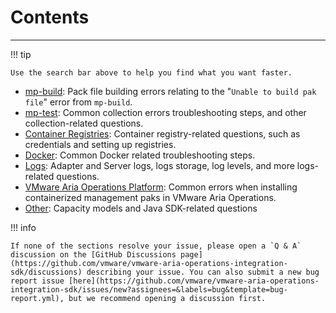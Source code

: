# Contents
---
!!! tip

    Use the search bar above to help you find what you want faster.


- [mp-build](build.md): Pack file building errors relating to the "`Unable to build pak file`" error from `mp-build`.
- [mp-test](collections.md): Common collection errors troubleshooting steps, and other collection-related questions.
- [Container Registries](container_registries.md): Container registry-related questions, such as credentials and setting up registries.
- [Docker](docker.md): Common Docker related troubleshooting steps.
- [Logs](logs.md): Adapter and Server logs, logs storage, log levels, and more logs-related questions.
- [VMware Aria Operations Platform](vmware_aria_operations_platform.md): Common errors when installing containerized management paks in VMware Aria Operations.
- [Other](other.md): Capacity models and Java SDK-related questions

!!! info

    If none of the sections resolve your issue, please open a `Q & A` discussion on the [GitHub Discussions page](https://github.com/vmware/vmware-aria-operations-integration-sdk/discussions) describing your issue. You can also submit a new bug report issue [here](https://github.com/vmware/vmware-aria-operations-integration-sdk/issues/new?assignees=&labels=bug&template=bug-report.yml), but we recommend opening a discussion first.
